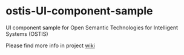 # ostis-UI-component-sample
UI component sample for Open Semantic Technologies for Intelligent Systems (OSTIS)

Please find more info in project <a href="https://github.com/MikhailSadovsky/ostis-UI-component-sample/wiki">wiki</a>
